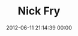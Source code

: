 ---
title: "Nick Fry"
date: 2012-06-11 21:14:39 00:00
permalink: /nickcfry
twitter: "nickcfry"
likes: [671,840]
id: 922
gravatar: "http://www.gravatar.com/avatar/48e9e5e6571f26a870ab9f4c2000854c"
---